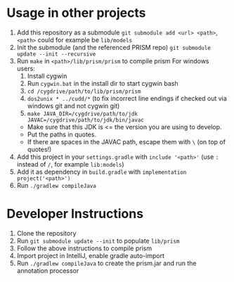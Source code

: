 Usage in other projects
=======================

1. Add this repository as a submodule `git submodule add <url> <path>`, `<path>` could for example be `lib/models`
2. Init the submodule (and the referenced PRISM repo) `git submodule update --init --recursive`
3. Run `make` in `<path>/lib/prism/prism` to compile prism
   For windows users:
   1. Install cygwin
   2. Run `cygwin.bat` in the install dir to start cygwin bash
   3. `cd /cygdrive/path/to/lib/prism/prism`
   4. `dos2unix * ../cudd/*` (to fix incorrect line endings if checked out via windows git and not cygwin git) 
   5. `make JAVA_DIR=/cygdrive/path/to/jdk JAVAC=/cygdrive/path/to/jdk/bin/javac`
     - Make sure that this JDK is <= the version you are using to develop.
     - Put the paths in quotes.
     - If there are spaces in the JAVAC path, escape them with `\` (on top of quotes!)
4. Add this project in your `settings.gradle` with `include '<path>'` (use `:` instead of `/`, for example `lib:models`)
5. Add it as dependency in `build.gradle` with `implementation project('<path>')`
6. Run `./gradlew compileJava`

Developer Instructions
======================

1. Clone the repository
2. Run `git submodule update --init` to populate `lib/prism`
3. Follow the above instructions to compile prism
4. Import project in IntelliJ, enable gradle auto-import
5. Run `./gradlew compileJava` to create the prism.jar and run the annotation processor

